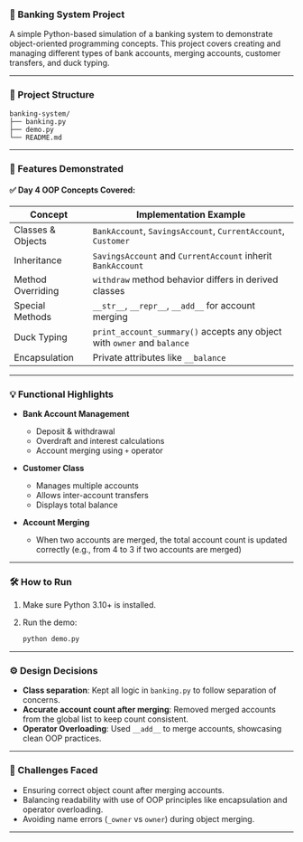 ### 📘 Banking System Project

A simple Python-based simulation of a banking system to demonstrate object-oriented programming concepts. This project covers creating and managing different types of bank accounts, merging accounts, customer transfers, and duck typing.

---

### 📁 Project Structure

```
banking-system/
├── banking.py     
├── demo.py        
└── README.md      
```

---

### 📌 Features Demonstrated

#### ✅ Day 4 OOP Concepts Covered:

| Concept           | Implementation Example                                                  |
| ----------------- | ----------------------------------------------------------------------- |
| Classes & Objects | `BankAccount`, `SavingsAccount`, `CurrentAccount`, `Customer`           |
| Inheritance       | `SavingsAccount` and `CurrentAccount` inherit `BankAccount`             |
| Method Overriding | `withdraw` method behavior differs in derived classes                   |
| Special Methods   | `__str__`, `__repr__`, `__add__` for account merging                    |
| Duck Typing       | `print_account_summary()` accepts any object with `owner` and `balance` |
| Encapsulation     | Private attributes like `__balance`                                     |

---

### 💡 Functional Highlights

* **Bank Account Management**

  * Deposit & withdrawal
  * Overdraft and interest calculations
  * Account merging using `+` operator

* **Customer Class**

  * Manages multiple accounts
  * Allows inter-account transfers
  * Displays total balance

* **Account Merging**

  * When two accounts are merged, the total account count is updated correctly (e.g., from 4 to 3 if two accounts are merged)

---

### 🛠 How to Run

1. Make sure Python 3.10+ is installed.
2. Run the demo:

   ```bash
   python demo.py
   ```

---

### ⚙️ Design Decisions

* **Class separation**: Kept all logic in `banking.py` to follow separation of concerns.
* **Accurate account count after merging**: Removed merged accounts from the global list to keep count consistent.
* **Operator Overloading**: Used `__add__` to merge accounts, showcasing clean OOP practices.

---

### 🚧 Challenges Faced

* Ensuring correct object count after merging accounts.
* Balancing readability with use of OOP principles like encapsulation and operator overloading.
* Avoiding name errors (`_owner` vs `owner`) during object merging.

---

